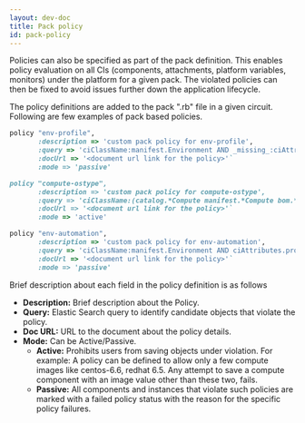 ```yaml
---
layout: dev-doc
title: Pack policy
id: pack-policy
---
```


Policies can also be specified as part of the pack definition.
This enables policy evaluation on all CIs (components, attachments, platform variables, monitors) under the platform for a given pack. The violated policies can then be fixed to avoid issues further down the application lifecycle. 

The policy definitions are added to the pack ".rb" file in a given circuit. Following are few examples of pack based policies.

~~~ruby
policy "env-profile",
       :description => 'custom pack policy for env-profile',
       :query => 'ciClassName:manifest.Environment AND _missing_:ciAttributes.profile'
       :docUrl => '<document url link for the policy>'`
       :mode => 'passive'

policy "compute-ostype",
       :description => 'custom pack policy for compute-ostype',
       :query => 'ciClassName:(catalog.*Compute manifest.*Compute bom.*Compute) AND NOT ciAttributes.ostype:("centos-6.5" OR "centos-6.6" OR "redhat-6.5" OR "redhat-6.6" OR "default-cloud")'
       :docUrl => '<document url link for the policy>'`
       :mode => 'active'

policy "env-automation",
       :description => 'custom pack policy for env-automation',
       :query => 'ciClassName:manifest.Environment AND ciAttributes.profile:(PROD EBF STAGING) AND NOT (ciAttributes.autorepair:true AND ciAttributes.autoreplace:true)'
       :docUrl => '<document url link for the policy>'`
       :mode => 'passive'
~~~ 
 
Brief description about each field in the policy definition is as follows
 
* **Description:**  Brief description about the Policy.
* **Query:** Elastic Search query to identify candidate objects that violate the policy.
* **Doc URL:** URL to the document about the policy details.
* **Mode:** Can be Active/Passive.
     * **Active:** Prohibits users from saving objects under violation. For example: A policy can be defined to allow only a few compute images like centos-6.6, redhat 6.5. Any attempt to save a compute component with an image value other than these two, fails.
     * **Passive:** All components and instances that violate such policies are marked with a failed policy status with the reason for the specific policy failures.
 
